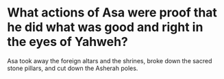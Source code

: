 # What actions of Asa were proof that he did what was good and right in the eyes of Yahweh?

Asa took away the foreign altars and the shrines, broke down the sacred stone pillars, and cut down the Asherah poles. 